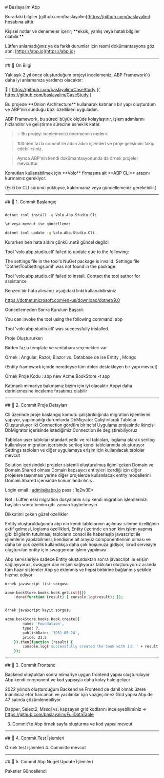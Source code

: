 \# Baslayalim Abp



Buradaki bilgiler \[github.com/baslayalim](https://github.com/baslayalim) hesabına aittir.

Kişisel notlar ve denemeler içerir; \*\*eksik, yanlış veya hatalı bilgiler olabilir.\*\*

Lütfen anlamadığınız ya da farklı durumlar için resmi dokümantasyona göz atın: \[https://abp.io](https://abp.io)



---



\## 📘 Ön Bilgi



Yaklaşık 2 yıl önce oluşturduğum projeyi incelemeniz, ABP Framework'ü daha iyi anlamanıza yardımcı olacaktır:

🔗 \[ https://github.com/baslayalim/CaseStudy ]( https://github.com/baslayalim/CaseStudy )



Bu projede \*\*Onion Architecture\*\* kullanarak katmanlı bir yapı oluşturdum ve ABP'nin sunduğu bazı özellikleri uyguladım.

ABP Framework, bu süreci büyük ölçüde kolaylaştırır, işlem adımlarını hızlandırır ve geliştirme sürecine esneklik katar.



> 💡 Bu projeyi incelemenizi önermemin nedeni:

> 100'den fazla commit ile adım adım işlemleri ve proje gelişimini takip edebilirsiniz.

> Ayrıca ABP'nin kendi dokümantasyonunda da örnek projeler mevcuttur.





Komutları kullanabilmek için \*\*Volo\*\* firmasına ait \*\*ABP CLI\*\* aracını kurmamız gerekiyor.

(Eski bir CLI sürümü yüklüyse, kaldırmanız veya güncellemeniz gerekebilir.)



---

\## 🧱 1. Commit Başlangıç


```bash

dotnet tool install -g Volo.Abp.Studio.Cli

\# veya mevcut ise güncelleme:

dotnet tool update -g Volo.Abp.Studio.Cli

  ````


Kurarken ben hata aldım çünkü .net9 güncel degildi


Tool 'volo.abp.studio.cli' failed to update due to the following:

The settings file in the tool's NuGet package is invalid: Settings file 'DotnetToolSettings.xml' was not found in the package.

Tool 'volo.abp.studio.cli' failed to install. Contact the tool author for assistance.


Benzeri bir hata alırsanız aşağıdaki linki kullanabilirsiniz


https://dotnet.microsoft.com/en-us/download/dotnet/9.0

Güncellemeden Sonra Kurulum Başarılı

You can invoke the tool using the following command: abp

Tool 'volo.abp.studio.cli' was successfully installed.


Proje Oluştururken

Birden fazla template ve veritabanı seçenekleri var

Örnek : Angular, Razor, Blazor vs. Database de ise Entity , Mongo

(Entity framework içinde neredeyse tüm dbleri destekleyen bir yapı mevcut)


Örnek Proje Kodu : abp new Acme.BookStore -t app

Katmanlı mimariye bakmamız bizim için iyi olacaktır Abpyi daha derinlemesine inceleme fırsatımız olabilir



---

\## 🧱 2. Commit Proje Detayları


Cli üzerinde proje başlangıç komutu çalıştırıldığında migration işlemlerini yapıyor, yapılmadığı durumlarda DbMigrator Çalıştırılarak Tablolar Oluşturuluyor iki Connection gördüm birincisi Uygulama projesinde ikincisi DbMigrator içerisinde istediğimiz Connection ile degiştirebiliyoruz

Tabloları user tabloları standart yetki ve rol tabloları, loglama olarak serilog kullanılıyor migration içerisinde serilog kendi tablolarınıda oluşturuyor
Settings tabloları ve diğer uygulamaya erişim için kullanılacak tablolar mevcut

Solution içerisindeki projeler sistemli oluşturulmuş ilgimi çeken Domain ve Domain.Shared olması Domain kapsayıcı entityleri içerdiği için diğer
projelere taşınması yerine diğer projelerde kullanılacak entity modellerini Domain.Shared içerisinde konumlandırılmış .

Login 
email : admin@abp.io
pass  : 1q2w3E*

Not : Lütfen eski migration dosyalarını silip kendi migration işlemlerinizi başlatın sonra benim gibi zaman kaybetmeyin


Dikkatimi çeken güzel özellikler

Entity oluşturulduğunda abp nin kendi tablolarının açılması silinme özelliğinin aktif gelmesi, loglama özellikleri, Entity üzerinde en son kim işlem yapmış gibi bilgilerin tutulması, tabloların consol ile haberleşip javascript ile işlemlerin yapılabilmesi, kendisine ait arayüz componentlerinin olması ve daha bir çok özellik kullandıkça daha çok hoşunuza gidiyor, Icrud servisiyle oluşturulan entity için swaggerdan işlem yapılması 

Abp servisleriyle sadece Entity oluşturduktan sonra javascript ile erişim sağlayıyoruz, swagger dan erişim sağlıyoruz tabloları oluşturuyoruz aslında tüm hazır sistemler Abp ye eklenmiş ve hepsi birbirine bağlanmış şekilde hizmet ediyor

```bash
örnek javascript list sorgusu

acme.bookStore.books.book.getList({})
    .done(function (result) { console.log(result); });


örnek javascript kayıt sorgusu

acme.bookStore.books.book.create({
        name: 'Foundation',
        type: 7,
        publishDate: '1951-05-24',
        price: 21.5
    }).then(function (result) {
        console.log('successfully created the book with id: ' + result.id);
    });
  ````



---

\## 🧱 3. Commit Frontend



Backend oluştuktan sonra mimariye uygun frontend yapısı oluşturuluyor
Abp kendi component ve kod yapısıyla daha kolay hale geliyor

2022 yılında oluşturduğum Backend ve Frontend de dahil olmak üzere
inanılmaz efor harcanan ve yazılımlar için vazgeçilmez Grid yapısı
Abp de 47 satırda çözümlenebiliyor

Dapper, Select2, Mssql vs. kapsayan grid kodlarını inceleyebilirsiniz
=> https://github.com/baslayalim/FullDataTable 

3. Commit'te Abp örnek sayfa oluşturma ve kod yapısı mevcut

 

---

\## 🧱 4. Commit Test İşlemleri


Örnek test işlemleri 4. Committe mevcut


---

\## 🧱 5. Commit Abp Nuget Update İşlemleri


Paketler Güncellendi
 
